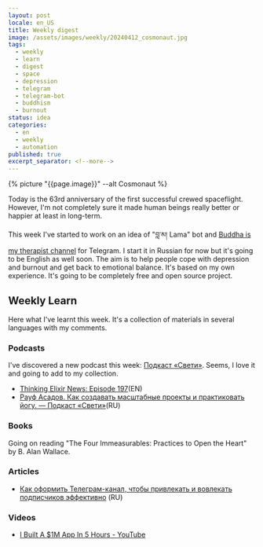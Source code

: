 ```yaml
---
layout: post
locale: en_US
title: Weekly digest
image: /assets/images/weekly/20240412_cosmonaut.jpg
tags:
  - weekly
  - learn
  - digest
  - space
  - depression
  - telegram
  - telegram-bot
  - buddhism
  - burnout
status: idea
categories:
  - en
  - weekly
  - automation
published: true
excerpt_separator: <!--more-->
---
```

{% picture "{{page.image}}" --alt Cosmonaut %}

Today is the 63rd anniversary of the first successful crewed spaceflight. 
However, I'm not completely sure it made human beings really better or happier at least in long-term.

This week I've started to work on an idea of "བླ་མ། Lama" bot and [Buddha is my therapist channel](https://t.me/Buddha_is_my_theropist_ru) for Telegram. I start it in Russian for now but it's going to be English as well soon. The aim is to help people cope with depression and burnout and get back to emotional balance. It's based on my own experience. It's going to be completely free and open source project.

<!--more-->

## Weekly Learn
Here what I've learnt this week. It's a collection of materials  in several languages with my comments.

### Podcasts
I've discovered a new podcast this week: [Подкаст «Свети»](https://sveti.mave.digital). Seems, I love it and going to add to my collection.
- [Thinking Elixir News: Episode 197](https://podcast.thinkingelixir.com/197)(EN)
- [Рауф Асадов. Как создавать масштабные проекты и практиковать йогу. — Подкаст «Свети»](https://sveti.mave.digital/ep-32)(RU)

### Books
Going on reading "The Four Immeasurables: Practices to Open the Heart" by B. Alan Wallace.
### Articles
- [Как оформить Телеграм-канал, чтобы привлекать и вовлекать подписчиков эффективно](https://www.unisender.com/ru/blog/kak-krasivo-oformit-telegram-kanal/#1) (RU)

### Videos
- [I Built A $1M App In 5 Hours - YouTube](https://youtu.be/u8sW-NhGfXw?si=4UNAcRgctSAn7uSP)